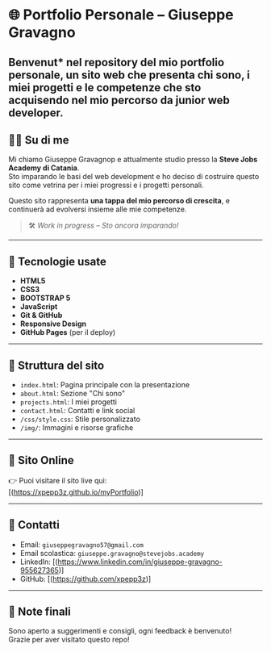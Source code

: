 # 🌐 Portfolio Personale – Giuseppe Gravagno

Benvenut* nel repository del mio portfolio personale, un sito web che presenta chi sono, i miei progetti e le competenze che sto acquisendo nel mio percorso da **junior web developer**.
--

## 👨‍💻 Su di me

Mi chiamo Giuseppe Gravagnop e attualmente studio presso la **Steve Jobs Academy di Catania**.  
Sto imparando le basi del web development e ho deciso di costruire questo sito come vetrina per i miei progressi e i progetti personali.

Questo sito rappresenta **una tappa del mio percorso di crescita**, e continuerà ad evolversi insieme alle mie competenze.

> 🛠️ *Work in progress – Sto ancora imparando!*

---

## 🧩 Tecnologie usate

- **HTML5**
- **CSS3**
- **BOOTSTRAP 5**
- **JavaScript**
- **Git & GitHub**
- **Responsive Design**
- **GitHub Pages** (per il deploy)

---

## 📁 Struttura del sito

- `index.html`: Pagina principale con la presentazione
- `about.html`: Sezione "Chi sono"
- `projects.html`: I miei progetti
- `contact.html`: Contatti e link social
- `/css/style.css`: Stile personalizzato
- `/img/`: Immagini e risorse grafiche

---

## 🔗 Sito Online

👉 Puoi visitare il sito live qui:  
[(https://xpepp3z.github.io/myPortfolio)]

---

## 🤝 Contatti

- Email: `giuseppegravagno57@gmail.com`
- Email scolastica: `giuseppe.gravagno@stevejobs.academy`
- LinkedIn: [(https://www.linkedin.com/in/giuseppe-gravagno-955627365)]
- GitHub: [(https://github.com/xpepp3z)]

---

## 📌 Note finali

Sono aperto a suggerimenti e consigli, ogni feedback è benvenuto!  
Grazie per aver visitato questo repo!

